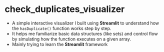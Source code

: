 # check_duplicates_visualizer
- A simple interactive visualizer I built using **Streamlit** to understand how the `hasDuplicate()` function works step by step.
- It helps me familiarize basic data structures (like sets) and control flow by simulating how the function executes on a given array.
- Mainly trying to learn the **Streamlit** framework 
